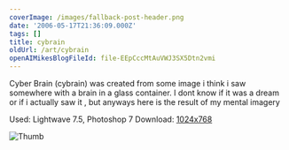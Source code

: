 ```yaml
---
coverImage: /images/fallback-post-header.png
date: '2006-05-17T21:36:09.000Z'
tags: []
title: cybrain
oldUrl: /art/cybrain
openAIMikesBlogFileId: file-EEpCccMtAuVWJ3SX5Dtn2vmi
---
```


Cyber Brain (cybrain) was created from some image i think i saw somewhere with a brain in a glass container. I dont know if it was a dream or if i actually saw it , but anyways here is the result of my mental imagery

Used: Lightwave 7.5, Photoshop 7
Download: [1024x768](https://www.mikecann.co.uk/Images/Art-Full/cybrain.jpg)

![Thumb](https://www.mikecann.co.uk/Images/Art-Thumbs/cybrain.gif "Thumb")
